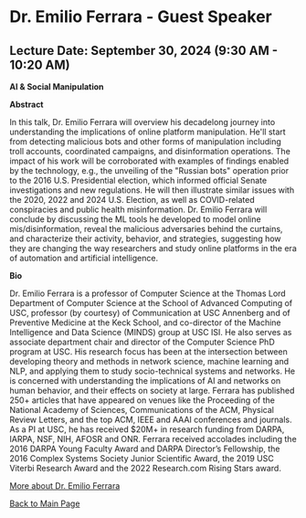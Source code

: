 # Dr. Emilio Ferrara - Guest Speaker

## Lecture Date: September 30, 2024 (9:30 AM - 10:20 AM)

**AI & Social Manipulation**

**Abstract**

In this talk, Dr. Emilio Ferrara will overview his decadelong journey into understanding the implications of online platform manipulation. He'll start from detecting malicious bots and other forms of manipulation including troll accounts, coordinated campaigns, and disinformation operations. The impact of his work will be corroborated with examples of findings enabled by the technology, e.g., the unveiling of the "Russian bots" operation prior to the 2016 U.S. Presidential election, which informed official Senate investigations and new regulations. He will then illustrate similar issues with the 2020, 2022 and 2024 U.S. Election, as well as COVID-related conspiracies and public health misinformation. Dr. Emilio Ferrara will conclude by discussing the ML tools he developed to model online mis/disinformation, reveal the malicious adversaries behind the curtains, and characterize their activity, behavior, and strategies, suggesting how they are changing the way researchers and study online platforms in the era of automation and artificial intelligence.

**Bio**

Dr. Emilio Ferrara is a professor of Computer Science at the Thomas Lord Department of Computer Science at the School of Advanced Computing of USC, professor (by courtesy) of Communication at USC Annenberg and of Preventive Medicine at the Keck School, and co-director of the Machine Intelligence and Data Science (MINDS) group at USC ISI. He also serves as associate department chair and director of the Computer Science PhD program at USC. 
His research focus has been at the intersection between developing theory and methods in network science, machine learning and NLP, and applying them to study socio-technical systems and networks. He is concerned with understanding the implications of AI and networks on human behavior, and their effects on society at large. Ferrara has published 250+ articles that have appeared on venues like the Proceeding of the National Academy of Sciences, Communications of the ACM, Physical Review Letters, and the top ACM, IEEE and AAAI conferences and journals. As a PI at USC, he has received $20M+ in research funding from DARPA, IARPA, NSF, NIH, AFOSR and ONR. Ferrara received accolades including the 2016 DARPA Young Faculty Award and DARPA Director’s Fellowship, the 2016 Complex Systems Society Junior Scientific Award, the 2019 USC Viterbi Research Award and the 2022 Research.com Rising Stars award. 


[More about Dr. Emilio Ferrara](http://www.emilio.ferrara.name)

[Back to Main Page](README.md)
